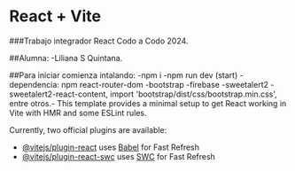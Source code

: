 # React + Vite
###Trabajo integrador React Codo a Codo 2024.

##Alumna:
-Liliana S Quintana.

##Para iniciar comienza intalando:
-npm i
-npm run dev (start)
-dependencia: npm react-router-dom
-bootstrap
-firebase
-sweetalert2
-sweetalert2-react-content, import 'bootstrap/dist/css/bootstrap.min.css', entre otros.-
This template provides a minimal setup to get React working in Vite with HMR and some ESLint rules.

Currently, two official plugins are available:

- [@vitejs/plugin-react](https://github.com/vitejs/vite-plugin-react/blob/main/packages/plugin-react/README.md) uses [Babel](https://babeljs.io/) for Fast Refresh
- [@vitejs/plugin-react-swc](https://github.com/vitejs/vite-plugin-react-swc) uses [SWC](https://swc.rs/) for Fast Refresh
